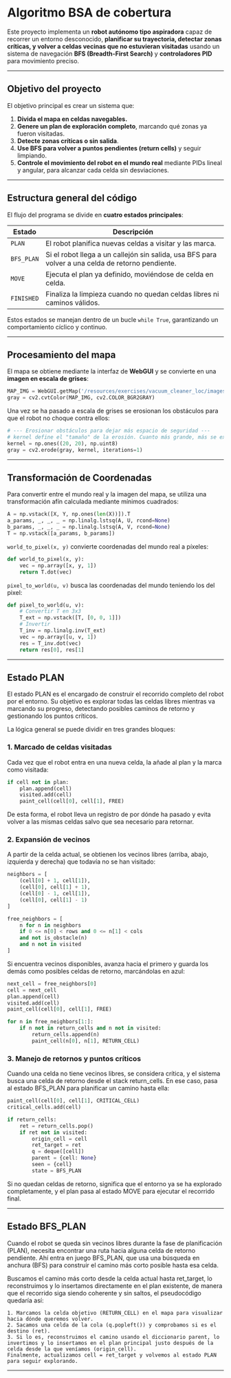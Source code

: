 # Algoritmo BSA de cobertura

Este proyecto implementa un **robot autónomo tipo aspiradora** capaz de recorrer un entorno desconocido, **planificar su trayectoria, detectar zonas críticas, y volver a celdas vecinas que no estuvieran visitadas** usando un sistema de navegación **BFS (Breadth-First Search)** y **controladores PID** para movimiento preciso.

---

## Objetivo del proyecto

El objetivo principal es crear un sistema que:
1. **Divida el mapa en celdas navegables.**
2. **Genere un plan de exploración completo**, marcando qué zonas ya fueron visitadas.
3. **Detecte zonas críticas o sin salida**.
4. **Use BFS para volver a puntos pendientes (return cells)** y seguir limpiando.
5. **Controle el movimiento del robot en el mundo real** mediante PIDs lineal y angular, para alcanzar cada celda sin desviaciones.

---

## Estructura general del código

El flujo del programa se divide en **cuatro estados principales**:

| Estado | Descripción |
|--------|--------------|
| `PLAN` | El robot planifica nuevas celdas a visitar y las marca. |
| `BFS_PLAN` | Si el robot llega a un callejón sin salida, usa BFS para volver a una celda de retorno pendiente. |
| `MOVE` | Ejecuta el plan ya definido, moviéndose de celda en celda. |
| `FINISHED` | Finaliza la limpieza cuando no quedan celdas libres ni caminos válidos. |

Estos estados se manejan dentro de un bucle `while True`, garantizando un comportamiento cíclico y continuo.

---

## Procesamiento del mapa

El mapa se obtiene mediante la interfaz de **WebGUI** y se convierte en una **imagen en escala de grises**:

```python
MAP_IMG = WebGUI.getMap('/resources/exercises/vacuum_cleaner_loc/images/mapgrannyannie.png')
gray = cv2.cvtColor(MAP_IMG, cv2.COLOR_BGR2GRAY)
```
Una vez se ha pasado a escala de grises se erosionan los obstáculos para que el robot no choque contra ellos:

```python
# --- Erosionar obstáculos para dejar más espacio de seguridad ---
# kernel define el "tamaño" de la erosión. Cuanto más grande, más se expanden los obstáculos.
kernel = np.ones((20, 20), np.uint8)
gray = cv2.erode(gray, kernel, iterations=1)
```

---

## Transformación de Coordenadas

Para convertir entre el mundo real y la imagen del mapa, se utiliza una transformación afín calculada mediante mínimos cuadrados:

```python
A = np.vstack([X, Y, np.ones(len(X))]).T
a_params, _, _, _ = np.linalg.lstsq(A, U, rcond=None)
b_params, _, _, _ = np.linalg.lstsq(A, V, rcond=None)
T = np.vstack([a_params, b_params])
```

`world_to_pixel(x, y)` convierte coordenadas del mundo real a píxeles:
```python
def world_to_pixel(x, y):
    vec = np.array([x, y, 1])
    return T.dot(vec)
```

`pixel_to_world(u, v)` busca las coordenadas del mundo teniendo los del pixel:
```python
def pixel_to_world(u, v):
    # Convertir T en 3x3
    T_ext = np.vstack([T, [0, 0, 1]])
    # Invertir
    T_inv = np.linalg.inv(T_ext)
    vec = np.array([u, v, 1])
    res = T_inv.dot(vec)
    return res[0], res[1]
```

---

## Estado PLAN
El estado PLAN es el encargado de construir el recorrido completo del robot por el entorno.
Su objetivo es explorar todas las celdas libres mientras va marcando su progreso, detectando posibles caminos de retorno y gestionando los puntos críticos.

La lógica general se puede dividir en tres grandes bloques:

### 1. Marcado de celdas visitadas

Cada vez que el robot entra en una nueva celda, la añade al plan y la marca como visitada:
```python
if cell not in plan:
    plan.append(cell)
    visited.add(cell)
    paint_cell(cell[0], cell[1], FREE)
```
De esta forma, el robot lleva un registro de por dónde ha pasado y evita volver a las mismas celdas salvo que sea necesario para retornar.

### 2. Expansión de vecinos

A partir de la celda actual, se obtienen los vecinos libres (arriba, abajo, izquierda y derecha) que todavía no se han visitado:
```python
neighbors = [
    (cell[0] + 1, cell[1]),
    (cell[0], cell[1] + 1),
    (cell[0] - 1, cell[1]),
    (cell[0], cell[1] - 1)
]

free_neighbors = [
    n for n in neighbors
    if 0 <= n[0] < rows and 0 <= n[1] < cols
    and not is_obstacle(n)
    and n not in visited
]
```

Si encuentra vecinos disponibles, avanza hacia el primero y guarda los demás como posibles celdas de retorno, marcándolas en azul:
```python
next_cell = free_neighbors[0]
cell = next_cell
plan.append(cell)
visited.add(cell)
paint_cell(cell[0], cell[1], FREE)

for n in free_neighbors[1:]:
    if n not in return_cells and n not in visited:
        return_cells.append(n)
        paint_cell(n[0], n[1], RETURN_CELL)

```

### 3. Manejo de retornos y puntos críticos
Cuando una celda no tiene vecinos libres, se considera crítica, y el sistema busca una celda de retorno desde el stack return_cells.
En ese caso, pasa al estado BFS_PLAN para planificar un camino hasta ella:
```python
paint_cell(cell[0], cell[1], CRITICAL_CELL)
critical_cells.add(cell)

if return_cells:
    ret = return_cells.pop()
    if ret not in visited:
        origin_cell = cell
        ret_target = ret
        q = deque([cell])
        parent = {cell: None}
        seen = {cell}
        state = BFS_PLAN
```
Si no quedan celdas de retorno, significa que el entorno ya se ha explorado completamente, y el plan pasa al estado MOVE para ejecutar el recorrido final.

---

## Estado BFS_PLAN
Cuando el robot se queda sin vecinos libres durante la fase de planificación (PLAN), necesita encontrar una ruta hacia alguna celda de retorno pendiente.
Ahí entra en juego BFS_PLAN, que usa una búsqueda en anchura (BFS) para construir el camino más corto posible hasta esa celda.

Buscamos el camino más corto desde la celda actual hasta ret_target, lo reconstruimos y lo insertamos directamente en el plan existente, de manera que el recorrido siga siendo coherente y sin saltos, el pseudocódigo quedaría así:

    1. Marcamos la celda objetivo (RETURN_CELL) en el mapa para visualizar hacia dónde queremos volver.
    2. Sacamos una celda de la cola (q.popleft()) y comprobamos si es el destino (ret).
    3. Si lo es, reconstruimos el camino usando el diccionario parent, lo invertimos y lo insertamos en el plan principal justo después de la celda desde la que veníamos (origin_cell).
    Finalmente, actualizamos cell = ret_target y volvemos al estado PLAN para seguir explorando.

---





